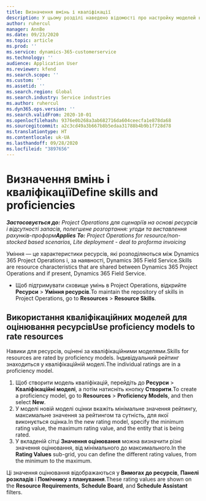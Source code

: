 ```yaml
---
title: Визначення вмінь і кваліфікації
description: У цьому розділі наведено відомості про настройку моделей кваліфікацій для оцінки ресурсів.
author: ruhercul
manager: AnnBe
ms.date: 09/23/2020
ms.topic: article
ms.prod: ''
ms.service: dynamics-365-customerservice
ms.technology: ''
audience: Application User
ms.reviewer: kfend
ms.search.scope: ''
ms.custom: ''
ms.assetid: ''
ms.search.region: Global
ms.search.industry: Service industries
ms.author: ruhercul
ms.dyn365.ops.version: ''
ms.search.validFrom: 2020-10-01
ms.openlocfilehash: 9376e0b268a3ab682716da604ceecfa1e878da68
ms.sourcegitcommit: a2c3cd49a3b667b8b5edaa31788b4b9b1f728d78
ms.translationtype: HT
ms.contentlocale: uk-UA
ms.lasthandoff: 09/28/2020
ms.locfileid: "3897656"
---
```

# <a name="define-skills-and-proficiencies"></a><span data-ttu-id="467e5-103">Визначення вмінь і кваліфікації</span><span class="sxs-lookup"><span data-stu-id="467e5-103">Define skills and proficiencies</span></span>

<span data-ttu-id="467e5-104">_**Застосовується до:** Project Operations для сценаріїв на основі ресурсів і відсутності запасів, полегшене розгортання: угоди та виставлення рахунків-проформ_</span><span class="sxs-lookup"><span data-stu-id="467e5-104">_**Applies To:** Project Operations for resource/non-stocked based scenarios, Lite deployment - deal to proforma invoicing_</span></span>

<span data-ttu-id="467e5-105">Уміння — це характеристики ресурсів, які розподіляються між Dynamics 365 Project Operations і, за наявності, Dynamics 365 Field Service.</span><span class="sxs-lookup"><span data-stu-id="467e5-105">Skills are resource characteristics that are shared between Dynamics 365 Project Operations and if present, Dynamics 365 Field Service.</span></span> 

- <span data-ttu-id="467e5-106">Щоб підтримувати сховище умінь в Project Operations, відкрийте **Ресурси** \> **Уміння ресурсів**.</span><span class="sxs-lookup"><span data-stu-id="467e5-106">To maintain the repository of skills in Project Operations, go to **Resources** \> **Resource Skills**.</span></span> 

## <a name="use-proficiency-models-to-rate-resources"></a><span data-ttu-id="467e5-107">Використання кваліфікаційних моделей для оцінювання ресурсів</span><span class="sxs-lookup"><span data-stu-id="467e5-107">Use proficiency models to rate resources</span></span>

<span data-ttu-id="467e5-108">Навики для ресурсів, оцінені за кваліфікаційними моделями.</span><span class="sxs-lookup"><span data-stu-id="467e5-108">Skills for resources are rated by proficiency models.</span></span> <span data-ttu-id="467e5-109">Індивідуальний рейтинг знаходиться у кваліфікаційній моделі.</span><span class="sxs-lookup"><span data-stu-id="467e5-109">The individual ratings are in a proficiency model.</span></span> 

1. <span data-ttu-id="467e5-110">Щоб створити модель кваліфікацій, перейдіть до **Ресурси** \> **Кваліфікаційні моделі**, а потім натисніть кнопку **Створити**.</span><span class="sxs-lookup"><span data-stu-id="467e5-110">To create a proficiency model, go to **Resources** \> **Proficiency Models**, and then select **New**.</span></span>
2. <span data-ttu-id="467e5-111">У моделі новій моделі оцінки вкажіть мінімальне значення рейтингу, максимальне значення за рейтингом та сутність, для якої виконується оцінка.</span><span class="sxs-lookup"><span data-stu-id="467e5-111">In the new rating model, specify the minimum rating value, the maximum rating value, and the entity that is being rated.</span></span>
3. <span data-ttu-id="467e5-112">У вкладеній сітці **Значення оцінювання** можна визначити різні значення оцінювання, від мінімального до максимального.</span><span class="sxs-lookup"><span data-stu-id="467e5-112">In the **Rating Values** sub-grid, you can define the different rating values, from the minimum to the maximum.</span></span>


<span data-ttu-id="467e5-113">Ці значення оцінювання відображаються у **Вимогах до ресурсів**, **Панелі розкладів** і **Помічнику з планування**.</span><span class="sxs-lookup"><span data-stu-id="467e5-113">These rating values are shown on the **Resource Requirements**, **Schedule Board**, and **Schedule Assistant** filters.</span></span>
